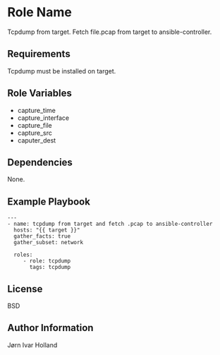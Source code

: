 Role Name
=========

Tcpdump from target. Fetch file.pcap from target to ansible-controller.

Requirements
------------

Tcpdump must be installed on target.

Role Variables
--------------

- capture\_time
- capture\_interface
- capture\_file
- capture\_src
- caputer\_dest

Dependencies
------------

None.

Example Playbook
----------------

    ---
    - name: tcpdump from target and fetch .pcap to ansible-controller
      hosts: "{{ target }}"
      gather_facts: true
      gather_subset: network

      roles:
         - role: tcpdump
           tags: tcpdump

License
-------

BSD

Author Information
------------------

Jørn Ivar Holland
